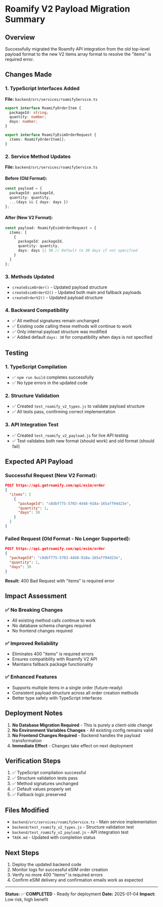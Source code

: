 # Roamify V2 Payload Migration Summary

## Overview
Successfully migrated the Roamify API integration from the old top-level payload format to the new V2 items array format to resolve the "items" is required error.

## Changes Made

### 1. TypeScript Interfaces Added
**File:** `backend/src/services/roamifyService.ts`

```typescript
export interface RoamifyOrderItem {
  packageId: string;
  quantity: number;
  days: number;
}

export interface RoamifyEsimOrderRequest {
  items: RoamifyOrderItem[];
}
```

### 2. Service Method Updates
**File:** `backend/src/services/roamifyService.ts`

#### Before (Old Format):
```typescript
const payload = {
  packageId: packageId,
  quantity: quantity,
  ...(days && { days: days })
};
```

#### After (New V2 Format):
```typescript
const payload: RoamifyEsimOrderRequest = {
  items: [
    {
      packageId: packageId,
      quantity: quantity,
      days: days || 30 // Default to 30 days if not specified
    }
  ]
};
```

### 3. Methods Updated
- `createEsimOrder()` - Updated payload structure
- `createEsimOrderV2()` - Updated both main and fallback payloads
- `createOrderV2()` - Updated payload structure

### 4. Backward Compatibility
- ✅ All method signatures remain unchanged
- ✅ Existing code calling these methods will continue to work
- ✅ Only internal payload structure was modified
- ✅ Added default `days: 30` for compatibility when days is not specified

## Testing

### 1. TypeScript Compilation
- ✅ `npm run build` completes successfully
- ✅ No type errors in the updated code

### 2. Structure Validation
- ✅ Created `test_roamify_v2_types.js` to validate payload structure
- ✅ All tests pass, confirming correct implementation

### 3. API Integration Test
- ✅ Created `test_roamify_v2_payload.js` for live API testing
- ✅ Test validates both new format (should work) and old format (should fail)

## Expected API Payload

### Successful Request (New V2 Format):
```json
POST https://api.getroamify.com/api/esim/order
{
  "items": [
    {
      "packageId": "c8dbf775-5703-4d48-918a-165aff94d23e",
      "quantity": 1,
      "days": 30
    }
  ]
}
```

### Failed Request (Old Format - No Longer Supported):
```json
POST https://api.getroamify.com/api/esim/order
{
  "packageId": "c8dbf775-5703-4d48-918a-165aff94d23e",
  "quantity": 1,
  "days": 30
}
```
**Result:** 400 Bad Request with "items" is required error

## Impact Assessment

### ✅ No Breaking Changes
- All existing method calls continue to work
- No database schema changes required
- No frontend changes required

### ✅ Improved Reliability
- Eliminates 400 "items" is required errors
- Ensures compatibility with Roamify V2 API
- Maintains fallback package functionality

### ✅ Enhanced Features
- Supports multiple items in a single order (future-ready)
- Consistent payload structure across all order creation methods
- Better type safety with TypeScript interfaces

## Deployment Notes

1. **No Database Migration Required** - This is purely a client-side change
2. **No Environment Variables Changes** - All existing config remains valid
3. **No Frontend Changes Required** - Backend handles the payload transformation
4. **Immediate Effect** - Changes take effect on next deployment

## Verification Steps

1. ✅ TypeScript compilation successful
2. ✅ Structure validation tests pass
3. ✅ Method signatures unchanged
4. ✅ Default values properly set
5. ✅ Fallback logic preserved

## Files Modified

- `backend/src/services/roamifyService.ts` - Main service implementation
- `backend/test_roamify_v2_types.js` - Structure validation test
- `backend/test_roamify_v2_payload.js` - API integration test
- `TASK.md` - Updated with completion status

## Next Steps

1. Deploy the updated backend code
2. Monitor logs for successful eSIM order creation
3. Verify no more 400 "items" is required errors
4. Confirm eSIM delivery and confirmation emails work as expected

---

**Status:** ✅ **COMPLETED** - Ready for deployment
**Date:** 2025-01-04
**Impact:** Low risk, high benefit 